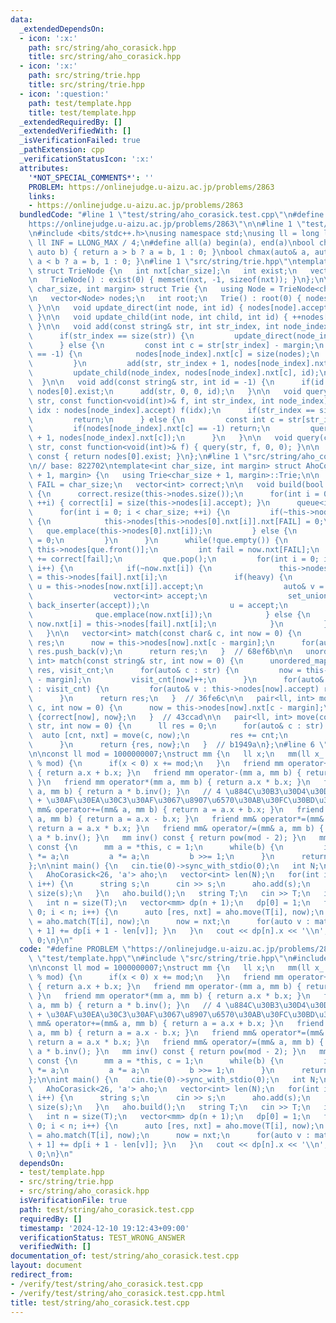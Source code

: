 ```yaml
---
data:
  _extendedDependsOn:
  - icon: ':x:'
    path: src/string/aho_corasick.hpp
    title: src/string/aho_corasick.hpp
  - icon: ':x:'
    path: src/string/trie.hpp
    title: src/string/trie.hpp
  - icon: ':question:'
    path: test/template.hpp
    title: test/template.hpp
  _extendedRequiredBy: []
  _extendedVerifiedWith: []
  _isVerificationFailed: true
  _pathExtension: cpp
  _verificationStatusIcon: ':x:'
  attributes:
    '*NOT_SPECIAL_COMMENTS*': ''
    PROBLEM: https://onlinejudge.u-aizu.ac.jp/problems/2863
    links:
    - https://onlinejudge.u-aizu.ac.jp/problems/2863
  bundledCode: "#line 1 \"test/string/aho_corasick.test.cpp\"\n#define PROBLEM \"\
    https://onlinejudge.u-aizu.ac.jp/problems/2863\"\n\n#line 1 \"test/template.hpp\"\
    \n#include <bits/stdc++.h>\nusing namespace std;\nusing ll = long long;\nconst\
    \ ll INF = LLONG_MAX / 4;\n#define all(a) begin(a), end(a)\nbool chmin(auto& a,\
    \ auto b) { return a > b ? a = b, 1 : 0; }\nbool chmax(auto& a, auto b) { return\
    \ a < b ? a = b, 1 : 0; }\n#line 1 \"src/string/trie.hpp\"\ntemplate<int char_size>\
    \ struct TrieNode {\n   int nxt[char_size];\n   int exist;\n   vector<int> accept;\n\
    \n   TrieNode() : exist(0) { memset(nxt, -1, sizeof(nxt)); }\n};\n\ntemplate<int\
    \ char_size, int margin> struct Trie {\n   using Node = TrieNode<char_size>;\n\
    \n   vector<Node> nodes;\n   int root;\n   Trie() : root(0) { nodes.push_back(Node());\
    \ }\n\n   void update_direct(int node, int id) { nodes[node].accept.push_back(id);\
    \ }\n\n   void update_child(int node, int child, int id) { ++nodes[node].exist;\
    \ }\n\n   void add(const string& str, int str_index, int node_index, int id) {\n\
    \      if(str_index == size(str)) {\n         update_direct(node_index, id);\n\
    \      } else {\n         const int c = str[str_index] - margin;\n         if(nodes[node_index].nxt[c]\
    \ == -1) {\n            nodes[node_index].nxt[c] = size(nodes);\n            nodes.push_back(Node());\n\
    \         }\n         add(str, str_index + 1, nodes[node_index].nxt[c], id);\n\
    \         update_child(node_index, nodes[node_index].nxt[c], id);\n      }\n \
    \  }\n\n   void add(const string& str, int id = -1) {\n      if(id == -1) id =\
    \ nodes[0].exist;\n      add(str, 0, 0, id);\n   }\n\n   void query(const string&\
    \ str, const function<void(int)>& f, int str_index, int node_index) {\n      for(auto&\
    \ idx : nodes[node_index].accept) f(idx);\n      if(str_index == size(str)) {\n\
    \         return;\n      } else {\n         const int c = str[str_index] - margin;\n\
    \         if(nodes[node_index].nxt[c] == -1) return;\n         query(str, f, str_index\
    \ + 1, nodes[node_index].nxt[c]);\n      }\n   }\n\n   void query(const string&\
    \ str, const function<void(int)>& f) { query(str, f, 0, 0); }\n\n   int count()\
    \ const { return nodes[0].exist; }\n};\n#line 1 \"src/string/aho_corasick.hpp\"\
    \n// base: 822702\ntemplate<int char_size, int margin> struct AhoCorasick : Trie<char_size\
    \ + 1, margin> {\n   using Trie<char_size + 1, margin>::Trie;\n\n   const int\
    \ FAIL = char_size;\n   vector<int> correct;\n\n   void build(bool heavy = true)\
    \ {\n      correct.resize(this->nodes.size());\n      for(int i = 0; i < size(this->nodes);\
    \ ++i) { correct[i] = size(this->nodes[i].accept); }\n      queue<int> que;\n\
    \      for(int i = 0; i < char_size; ++i) {\n         if(~this->nodes[0].nxt[i])\
    \ {\n            this->nodes[this->nodes[0].nxt[i]].nxt[FAIL] = 0;\n         \
    \   que.emplace(this->nodes[0].nxt[i]);\n         } else {\n            this->nodes[0].nxt[i]\
    \ = 0;\n         }\n      }\n      while(!que.empty()) {\n         auto& now =\
    \ this->nodes[que.front()];\n         int fail = now.nxt[FAIL];\n         correct[que.front()]\
    \ += correct[fail];\n         que.pop();\n         for(int i = 0; i < char_size;\
    \ i++) {\n            if(~now.nxt[i]) {\n               this->nodes[now.nxt[i]].nxt[FAIL]\
    \ = this->nodes[fail].nxt[i];\n               if(heavy) {\n                  auto&\
    \ u = this->nodes[now.nxt[i]].accept;\n                  auto& v = this->nodes[this->nodes[fail].nxt[i]].accept;\n\
    \                  vector<int> accept;\n                  set_union(all(u), all(v),\
    \ back_inserter(accept));\n                  u = accept;\n               }\n \
    \              que.emplace(now.nxt[i]);\n            } else {\n              \
    \ now.nxt[i] = this->nodes[fail].nxt[i];\n            }\n         }\n      }\n\
    \   }\n\n   vector<int> match(const char& c, int now = 0) {\n      vector<int>\
    \ res;\n      now = this->nodes[now].nxt[c - margin];\n      for(auto& v : this->nodes[now].accept)\
    \ res.push_back(v);\n      return res;\n   }  // 68ef6b\n\n   unordered_map<int,\
    \ int> match(const string& str, int now = 0) {\n      unordered_map<int, int>\
    \ res, visit_cnt;\n      for(auto& c : str) {\n         now = this->nodes[now].nxt[c\
    \ - margin];\n         visit_cnt[now]++;\n      }\n      for(auto& [now, cnt]\
    \ : visit_cnt) {\n         for(auto& v : this->nodes[now].accept) res[v] += cnt;\n\
    \      }\n      return res;\n   }  // 36fe6c\n\n   pair<ll, int> move(const char&\
    \ c, int now = 0) {\n      now = this->nodes[now].nxt[c - margin];\n      return\
    \ {correct[now], now};\n   }  // 43ccad\n\n   pair<ll, int> move(const string&\
    \ str, int now = 0) {\n      ll res = 0;\n      for(auto& c : str) {\n       \
    \  auto [cnt, nxt] = move(c, now);\n         res += cnt;\n         now = nxt;\n\
    \      }\n      return {res, now};\n   }  // b1949a\n};\n#line 6 \"test/string/aho_corasick.test.cpp\"\
    \n\nconst ll mod = 1000000007;\nstruct mm {\n   ll x;\n   mm(ll x_ = 0) : x(x_\
    \ % mod) {\n      if(x < 0) x += mod;\n   }\n   friend mm operator+(mm a, mm b)\
    \ { return a.x + b.x; }\n   friend mm operator-(mm a, mm b) { return a.x - b.x;\
    \ }\n   friend mm operator*(mm a, mm b) { return a.x * b.x; }\n   friend mm operator/(mm\
    \ a, mm b) { return a * b.inv(); }\n   // 4 \u884C\u30B3\u30D4\u30DA  Alt + Shift\
    \ + \u30AF\u30EA\u30C3\u30AF\u3067\u8907\u6570\u30AB\u30FC\u30BD\u30EB\n   friend\
    \ mm& operator+=(mm& a, mm b) { return a = a.x + b.x; }\n   friend mm& operator-=(mm&\
    \ a, mm b) { return a = a.x - b.x; }\n   friend mm& operator*=(mm& a, mm b) {\
    \ return a = a.x * b.x; }\n   friend mm& operator/=(mm& a, mm b) { return a =\
    \ a * b.inv(); }\n   mm inv() const { return pow(mod - 2); }\n   mm pow(ll b)\
    \ const {\n      mm a = *this, c = 1;\n      while(b) {\n         if(b & 1) c\
    \ *= a;\n         a *= a;\n         b >>= 1;\n      }\n      return c;\n   }\n\
    };\n\nint main() {\n   cin.tie(0)->sync_with_stdio(0);\n   int N;\n   cin >> N;\n\
    \   AhoCorasick<26, 'a'> aho;\n   vector<int> len(N);\n   for(int i = 0; i < N;\
    \ i++) {\n      string s;\n      cin >> s;\n      aho.add(s);\n      len[i] =\
    \ size(s);\n   }\n   aho.build();\n   string T;\n   cin >> T;\n   int now = 0;\n\
    \   int n = size(T);\n   vector<mm> dp(n + 1);\n   dp[0] = 1;\n   for(int i =\
    \ 0; i < n; i++) {\n      auto [res, nxt] = aho.move(T[i], now);\n      auto match\
    \ = aho.match(T[i], now);\n      now = nxt;\n      for(auto v : match) { dp[i\
    \ + 1] += dp[i + 1 - len[v]]; }\n   }\n   cout << dp[n].x << '\\n';\n   return\
    \ 0;\n}\n"
  code: "#define PROBLEM \"https://onlinejudge.u-aizu.ac.jp/problems/2863\"\n\n#include\
    \ \"test/template.hpp\"\n#include \"src/string/trie.hpp\"\n#include \"src/string/aho_corasick.hpp\"\
    \n\nconst ll mod = 1000000007;\nstruct mm {\n   ll x;\n   mm(ll x_ = 0) : x(x_\
    \ % mod) {\n      if(x < 0) x += mod;\n   }\n   friend mm operator+(mm a, mm b)\
    \ { return a.x + b.x; }\n   friend mm operator-(mm a, mm b) { return a.x - b.x;\
    \ }\n   friend mm operator*(mm a, mm b) { return a.x * b.x; }\n   friend mm operator/(mm\
    \ a, mm b) { return a * b.inv(); }\n   // 4 \u884C\u30B3\u30D4\u30DA  Alt + Shift\
    \ + \u30AF\u30EA\u30C3\u30AF\u3067\u8907\u6570\u30AB\u30FC\u30BD\u30EB\n   friend\
    \ mm& operator+=(mm& a, mm b) { return a = a.x + b.x; }\n   friend mm& operator-=(mm&\
    \ a, mm b) { return a = a.x - b.x; }\n   friend mm& operator*=(mm& a, mm b) {\
    \ return a = a.x * b.x; }\n   friend mm& operator/=(mm& a, mm b) { return a =\
    \ a * b.inv(); }\n   mm inv() const { return pow(mod - 2); }\n   mm pow(ll b)\
    \ const {\n      mm a = *this, c = 1;\n      while(b) {\n         if(b & 1) c\
    \ *= a;\n         a *= a;\n         b >>= 1;\n      }\n      return c;\n   }\n\
    };\n\nint main() {\n   cin.tie(0)->sync_with_stdio(0);\n   int N;\n   cin >> N;\n\
    \   AhoCorasick<26, 'a'> aho;\n   vector<int> len(N);\n   for(int i = 0; i < N;\
    \ i++) {\n      string s;\n      cin >> s;\n      aho.add(s);\n      len[i] =\
    \ size(s);\n   }\n   aho.build();\n   string T;\n   cin >> T;\n   int now = 0;\n\
    \   int n = size(T);\n   vector<mm> dp(n + 1);\n   dp[0] = 1;\n   for(int i =\
    \ 0; i < n; i++) {\n      auto [res, nxt] = aho.move(T[i], now);\n      auto match\
    \ = aho.match(T[i], now);\n      now = nxt;\n      for(auto v : match) { dp[i\
    \ + 1] += dp[i + 1 - len[v]]; }\n   }\n   cout << dp[n].x << '\\n';\n   return\
    \ 0;\n}\n"
  dependsOn:
  - test/template.hpp
  - src/string/trie.hpp
  - src/string/aho_corasick.hpp
  isVerificationFile: true
  path: test/string/aho_corasick.test.cpp
  requiredBy: []
  timestamp: '2024-12-10 19:12:43+09:00'
  verificationStatus: TEST_WRONG_ANSWER
  verifiedWith: []
documentation_of: test/string/aho_corasick.test.cpp
layout: document
redirect_from:
- /verify/test/string/aho_corasick.test.cpp
- /verify/test/string/aho_corasick.test.cpp.html
title: test/string/aho_corasick.test.cpp
---
```

